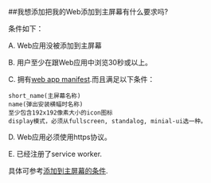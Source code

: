 ##我想添加把我的Web添加到主屏幕有什么要求吗?

条件如下：

A. Web应用没被添加到主屏幕

B. 用户至少在跟Web应用中浏览30秒或以上。

C. 拥有[web app manifest](https://developers.google.com/web/fundamentals/web-app-manifest/).而且满足以下条件：

    short_name(主屏幕名称)
    name(弹出安装横幅时名称)
    至少包含192x192像素大小的icon图标
    display模式，必须从fullscreen, standalog, minial-ui选一种。

D. Web应用必须使用https协议。

E. 已经注册了service worker.

具体可参考[添加到主屏幕的条件](https://developers.google.com/web/fundamentals/app-install-banners/#criteria).